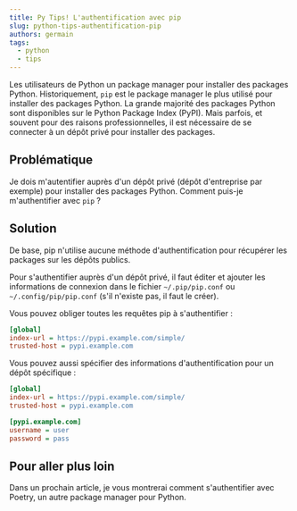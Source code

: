 ```yaml
---
title: Py Tips! L'authentification avec pip
slug: python-tips-authentification-pip
authors: germain
tags:
  - python
  - tips
---
```


Les utilisateurs de Python un package manager pour installer des packages Python. Historiquement, `pip` est le package manager le plus utilisé pour installer des packages Python. La grande majorité des packages Python sont disponibles sur le Python Package Index (PyPI). Mais parfois, et souvent pour des raisons professionnelles, il est nécessaire de se connecter à un dépôt privé pour installer des packages.

<!-- truncate -->

## Problématique

Je dois m'autentifier auprès d'un dépôt privé (dépôt d'entreprise par exemple) pour installer des packages Python. Comment puis-je m'authentifier avec `pip` ?

## Solution

De base, pip n'utilise aucune méthode d'authentification pour récupérer les packages sur les dépôts publics.

Pour s'authentifier auprès d'un dépôt privé, il faut éditer et ajouter les informations de connexion dans le fichier `~/.pip/pip.conf` ou `~/.config/pip/pip.conf` (s'il n'existe pas, il faut le créer).

Vous pouvez obliger toutes les requêtes pip à s'authentifier :

```ini
[global]
index-url = https://pypi.example.com/simple/
trusted-host = pypi.example.com
```

Vous pouvez aussi spécifier des informations d'authentification pour un dépôt spécifique :

```ini
[global]
index-url = https://pypi.example.com/simple/
trusted-host = pypi.example.com

[pypi.example.com]
username = user
password = pass
```

## Pour aller plus loin

Dans un prochain article, je vous montrerai comment s'authentifier avec Poetry, un autre package manager pour Python.
